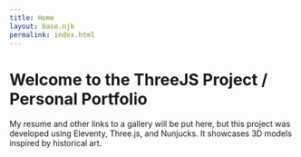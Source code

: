 ```yaml
---
title: Home
layout: base.njk
permalink: index.html
---
```


# Welcome to the ThreeJS Project / Personal Portfolio

My resume and other links to a gallery will be put here, but this project was developed using Eleventy, Three.js, and Nunjucks. It showcases 3D models inspired by historical art.
